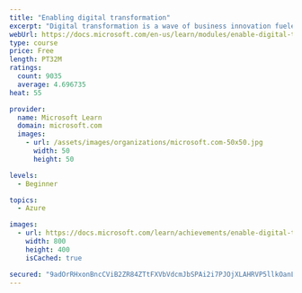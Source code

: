 ```yaml
---
title: "Enabling digital transformation"
excerpt: "Digital transformation is a wave of business innovation fueled by the explosion of technology—data, applications, and devices are everywhere. The cloud, artificial intelligence (AI), and the internet of things (IoT) give organizations new ways to make sense of information and generate insights to transform their business. Realizing the benefits of digital transformation requires business leaders to look beyond technology to reimagine existing business models and embrace a different way of bringing together people, data, and processes to create value for customers."
webUrl: https://docs.microsoft.com/en-us/learn/modules/enable-digital-transformation/
type: course
price: Free
length: PT32M
ratings:
  count: 9035
  average: 4.696735
heat: 55

provider:
  name: Microsoft Learn
  domain: microsoft.com
  images:
    - url: /assets/images/organizations/microsoft.com-50x50.jpg
      width: 50
      height: 50

levels:
  - Beginner

topics:
  - Azure

images:
  - url: https://docs.microsoft.com/learn/achievements/enable-digital-transformation-social.png
    width: 800
    height: 400
    isCached: true

secured: "9adOrRHxonBncCViB2ZR84ZTtFXVbVdcmJbSPAi2i7PJOjXLAHRVP5llkOanLo+IypY5AXSspqEEAImZedGbhRoWgTfrbYbySvaaoemNKR8MNKl+l3rtvcF1FKrP5nxaFByJgY9djLsp6LcvBGJN95TQW4G1xypy4oDL2XyfCBNAE26QoiUdWQ5EXthSY1TGRvcKd40yqwM7ID7uAsdEB7VgvDEws/1Ir4gXDJuvZAEd2fhYNCYfZpbfbDYifORoKyT2VMW+OJb6V1wW1SgLFUKS1HUY3TEhEx/CUMr01BD+0WUMDIRX8F9Tf49MxDzxkwIIWcLn1Nq0zREl6Mpf8TiLVMIz9mGuFXmLEWgdGx/nEzBcut3j4gfXELk1xROth9YfL80nGu16dniUz0M50NsFzPxKK5P4WXrsJjmdIiE=;QMD2cB4a9sM1aFazOD2EoA=="
---
```


